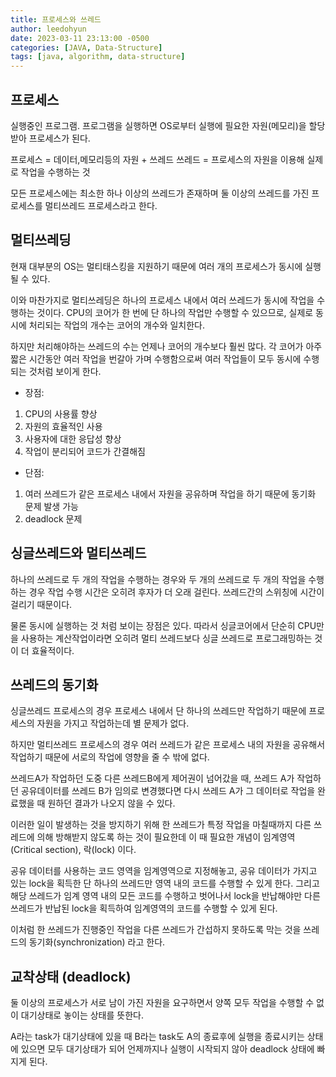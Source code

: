```yaml
---
title: 프로세스와 쓰레드
author: leedohyun
date: 2023-03-11 23:13:00 -0500
categories: [JAVA, Data-Structure]
tags: [java, algorithm, data-structure]
---
```


## 프로세스

실행중인 프로그램. 프로그램을 실행하면 OS로부터 실행에 필요한 자원(메모리)을 할당받아 프로세스가 된다.

프로세스 = 데이터,메모리등의 자원 + 쓰레드
쓰레드 = 프로세스의 자원을 이용해 실제로 작업을 수행하는 것

모든 프로세스에는 최소한 하나 이상의 쓰레드가 존재하며 둘 이상의 쓰레드를 가진 프로세스를 멀티쓰레드 프로세스라고 한다.

## 멀티쓰레딩

현재 대부분의 OS는 멀티태스킹을 지원하기 때문에 여러 개의 프로세스가 동시에 실행될 수 있다.

이와 마찬가지로 멀티쓰레딩은 하나의 프로세스 내에서 여러 쓰레드가 동시에 작업을 수행하는 것이다. CPU의 코어가 한 번에 단 하나의 작업만 수행할 수 있으므로, 실제로 동시에 처리되는 작업의 개수는 코어의 개수와 일치한다.

하지만 처리해야하는 쓰레드의 수는 언제나 코어의 개수보다 훨씬 많다. 각 코어가 아주 짧은 시간동안 여러 작업을 번갈아 가며 수행함으로써 여러 작업들이 모두 동시에 수행되는 것처럼 보이게 한다.

- 장점: 
1. CPU의 사용률 향상
2. 자원의 효율적인 사용
3. 사용자에 대한 응답성 향상
4. 작업이 분리되어 코드가 간결해짐

- 단점:
1. 여러 쓰레드가 같은 프로세스 내에서 자원을 공유하며 작업을 하기 때문에 동기화 문제 발생 가능
2. deadlock 문제   
 
## 싱글쓰레드와 멀티쓰레드

하나의 쓰레드로 두 개의 작업을 수행하는 경우와 두 개의 쓰레드로 두 개의 작업을 수행하는 경우 작업 수행 시간은 오히려 후자가 더 오래 걸린다. 쓰레드간의 스위칭에 시간이 걸리기 때문이다.

물론 동시에 실행하는 것 처럼 보이는 장점은 있다.
따라서 싱글코어에서 단순히 CPU만을 사용하는 계산작업이라면 오히려 멀티 쓰레드보다 싱글 쓰레드로 프로그래밍하는 것이 더 효율적이다.

## 쓰레드의 동기화

싱글쓰레드 프로세스의 경우 프로세스 내에서 단 하나의 쓰레드만 작업하기 때문에 프로세스의 자원을 가지고 작업하는데 별 문제가 없다.

하지만 멀티쓰레드 프로세스의 경우 여러 쓰레드가 같은 프로세스 내의 자원을 공유해서 작업하기 때문에 서로의 작업에 영향을 줄 수 밖에 없다.

쓰레드A가 작업하던 도중 다른 쓰레드B에게 제어권이 넘어갔을 때, 쓰레드 A가 작업하던 공유데이터를 쓰레드 B가 임의로 변경했다면 다시 쓰레드 A가 그 데이터로 작업을 완료했을 때 원하던 결과가 나오지 않을 수 있다.

이러한 일이 발생하는 것을 방지하기 위해 한 쓰레드가 특정 작업을 마칠때까지 다른 쓰레드에 의해 방해받지 않도록 하는 것이 필요한데 이 때 필요한 개념이 임계영역(Critical section), 락(lock) 이다.

공유 데이터를 사용하는 코드 영역을 임계영역으로 지정해놓고, 공유 데이터가 가지고 있는 lock을 획득한 단 하나의 쓰레드만 영역 내의 코드를 수행할 수 있게 한다. 그리고 해당 쓰레드가 임계 영역 내의 모든 코드를 수행하고 벗어나서 lock을 반납해야만 다른 쓰레드가 반납된 lock을 획득하여 임계영역의 코드를 수행할 수 있게 된다.

이처럼 한 쓰레드가 진행중인 작업을 다른 쓰레드가 간섭하지 못하도록 막는 것을 쓰레드의 동기화(synchronization) 라고 한다.

## 교착상태 (deadlock)

둘 이상의 프로세스가 서로 남이 가진 자원을 요구하면서 양쪽 모두 작업을 수행할 수 없이 대기상태로 놓이는 상태를 뜻한다.

A라는 task가 대기상태에 있을 때 B라는 task도 A의 종료후에 실행을 종료시키는 상태에 있으면 모두 대기상태가 되어 언제까지나 실행이 시작되지 않아 deadlock 상태에 빠지게 된다.